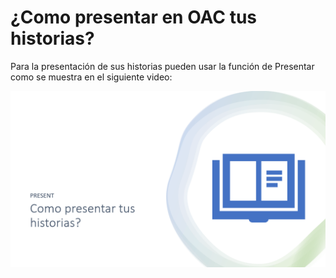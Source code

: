 
# ¿Como presentar en OAC tus historias?

Para la presentación de sus historias pueden usar la función de Presentar como se muestra en el siguiente video:

<a href="https://youtu.be/xrUWQHHgCEo" target="_blank"> <img src="opt/Screenshot_2023_07_25-3.png" alt="CrearHistoria"> </a>


